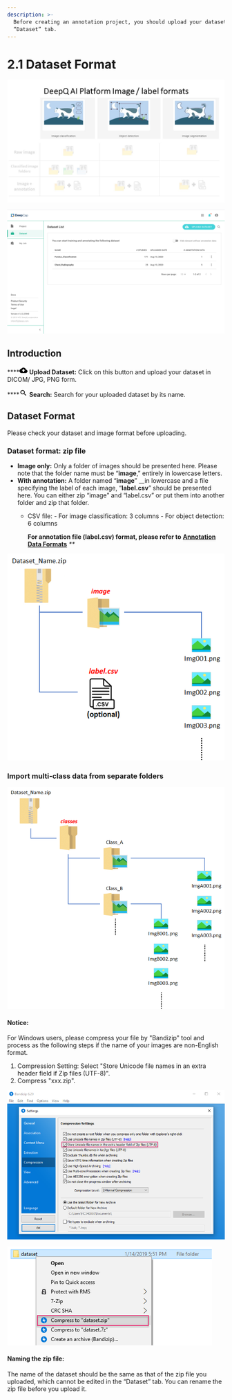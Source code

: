 ```yaml
---
description: >-
  Before creating an annotation project, you should upload your dataset in the
  “Dataset” tab.
---
```


# 2.1 Dataset Format

![](../.gitbook/assets/cat1.jpg)

![](<../.gitbook/assets/dataset overview.png>)

## **Introduction**

\*\*\*\*![](<../.gitbook/assets/image (4).png>) **Upload Dataset:** Click on this button and upload your dataset in DICOM/ JPG, PNG form.

\*\*\*\*![](<../.gitbook/assets/image (6).png>) **Search:** Search for your uploaded dataset by its name.

## Dataset Format

Please check your dataset and image format before uploading.

### Dataset format: zip file

* **Image only:** Only a folder of images should be presented here. Please note that the folder name must be “**image**,” entirely in lowercase letters.
* **With annotation:** A folder named “**image**” \_\_in lowercase and a file specifying the label of each image, “**label.csv**” should be presented here. You can either zip “image” and “label.csv” or put them into another folder and zip that folder.
  *   CSV file: - For image classification: 3 columns - For object detection: 6 columns

      **For annotation file (label.csv) format, please refer to** [**Annotation Data Formats**](annotation-data-formats.md) _\*\*_

![](<../.gitbook/assets/image (105).png>)

### Import multi-class data from separate folders

![](<../.gitbook/assets/image (106).png>)

#### Notice:

For Windows users, please compress your file by "Bandizip" tool and process as the following steps if the name of your images are non-English format.

1. Compression Setting: Select "Store Unicode file names in an extra header field if Zip files (UTF-8)".
2. Compress "xxx.zip".

![](../.gitbook/assets/bandizip3.PNG)

![](../.gitbook/assets/bandizip4.PNG)

#### Naming the zip file:

The name of the dataset should be the same as that of the zip file you uploaded, which cannot be edited in the “Dataset” tab. You can rename the zip file before you upload it.
